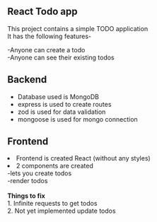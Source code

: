 ## React Todo app

This project contains a simple TODO application </br>
It has the following features-

-Anyone can create a todo </br>
-Anyone can see their existing todos
 
## Backend
<ul>
<li>Database used is MongoDB </li>
<li>express is used to create routes </li>
<li>zod is used for data validation </li>
<li>mongoose is used for mongo connection</li>
</ul>

## Frontend
</ul>
<li>Frontend is created React (without any styles) </li>
<li>2 components are created </li>
-lets you create todos </br>
-render todos </br>
</ul>
</br>
<strong>Things to fix</strong> </br> 
1. Infinite requests to get todos </br>
2. Not yet implemented update todos </br>